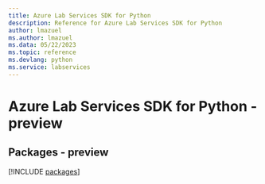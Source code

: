 ```yaml
---
title: Azure Lab Services SDK for Python
description: Reference for Azure Lab Services SDK for Python
author: lmazuel
ms.author: lmazuel
ms.data: 05/22/2023
ms.topic: reference
ms.devlang: python
ms.service: labservices
---
```

# Azure Lab Services SDK for Python - preview
## Packages - preview
[!INCLUDE [packages](lab-services-index.md)]